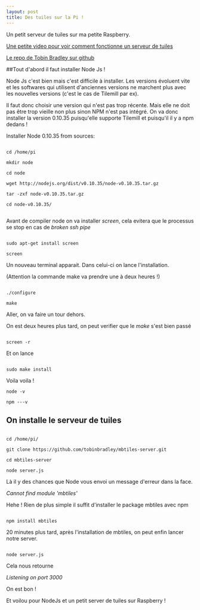 ```yaml
---
layout: post
title: Des tuiles sur la Pi !
---
```


Un petit serveur de tuiles sur ma petite Raspberry.

[Une petite video pour voir comment fonctionne un serveur de tuiles](https://www.youtube.com/watch?v=CwAQSKsSQhI)

[Le repo de Tobin Bradley sur github](https://github.com/tobinbradley/mbtiles-server)


##Tout d'abord il faut installer Node Js !

Node Js c'est bien mais c'est difficile à installer. Les versions évoluent vite et les softwares qui utilisent d'anciennes versions ne marchent plus avec les nouvelles versions (c'est le cas de Tilemill par ex).

Il faut donc choisir une version qui n'est pas trop récente. Mais elle ne doit pas être trop vieille non plus sinon NPM n'est pas intégré. On va donc installer la version 0.10.35 puisqu'elle supporte Tilemill et puisqu'il il y a npm dedans !



Installer Node 0.10.35 from sources:

```

cd /home/pi

mkdir node

cd node

wget http://nodejs.org/dist/v0.10.35/node-v0.10.35.tar.gz

tar -zxf node-v0.10.35.tar.gz

cd node-v0.10.35/


```



Avant de compiler node on va installer *screen*, cela evitera que le processus se stop en cas de *broken ssh pipe*

```

sudo apt-get install screen

screen

```


Un nouveau terminal apparait. Dans celui-ci on lance l'installation.

(Attention la commande make va prendre une à deux heures !)

```

./configure

make

```

Aller, on va faire un tour dehors.

On est deux heures plus tard, on peut verifier que le *make* s'est bien passé

```

screen -r

```


Et on lance


```

sudo make install

```

Voila voila !


```
node -v

npm ---v

```

## On installe le serveur de tuiles


```

cd /home/pi/

git clone https://github.com/tobinbradley/mbtiles-server.git

cd mbtiles-server

node server.js

```

Là il y des chances que Node vous envoi un message d'erreur dans la face.

*Cannot find module 'mbtiles'*

Hehe ! Rien de plus simple il suffit d'installer le package mbtiles avec npm

```

npm install mbtiles

```

20 minutes plus tard, après l'installation de mbtiles, on peut enfin lancer notre server.

```

node server.js

```

Cela nous retourne

*Listening on port 3000*

On est bon !

Et voilou pour NodeJs et un petit server de tuiles sur Raspberry !
